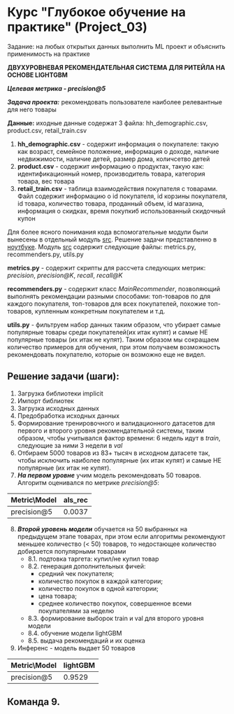
# Курс "Глубокое обучение на практике" (Project_03)

Задание: на любых открытых данных выполнить ML проект и объяснить применимость на практике

**ДВУХУРОВНЕВАЯ РЕКОМЕНДАТЕЛЬНАЯ СИСТЕМА ДЛЯ РИТЕЙЛА НА ОСНОВЕ LIGHTGBM**

***Целевая метрика - precision@5***

***Задача проекта:*** рекомендовать пользователе наиболее релевантные для него товары

**Данные:** иходные данные содержат 3 файла: hh_demographic.csv, product.csv, retail_train.csv

1. **hh_demographic.csv** - содержит информация о покупателе: такую как возраст, семейное положение, информация о доходе, наличие недвижимости, наличие детей, 
размер дома, количсетво детей
2. **product.csv** - содержит информацию о продуктах, такую как: идентификационный номер, производитель товара, категория товара, вес товара
3. **retail_train.csv** - таблица взаимодействия покупателя с товарами. Файл содержит информацию о id покупателя, id корзины покупателя, id товара, количество товара,
проданный объем, id магазина, информация о скидках, время покупкиб использованный скидочный купон

Для более ясного понимания кода вспомогательные модули были вынесены в отдельный модуль [src](https://github.com/SLVmain/RecSystem/tree/main/src). Решение задачи представленно в [ноутбуке](https://github.com/SLVmain/RecSystem/blob/main/rec_sys_lgbm.ipynb).
Модуль [src](https://github.com/SLVmain/RecSystem/tree/main/src) содержит следующие файлы: metrics.py, recommenders.py, utils.py

**metrics.py** - содержит скрипты для рассчета следующих метрик: *precision*, *precision@K*, *recall*, *recall@K*

**recommenders.py** - содержит класс *MainRecommender*, позволяющий выполнять рекомендации разными способами: топ-товаров по для каждого покупателя, топ-товаров 
для всех покупателей, похожие топ-товаров, купленным конкретным покупателем и т.д.

**utils.py** - фильтруем набор данных таким образом, что убирает самые популярные товары среди покупателей(их итак купят) и самые НЕ популярные товары 
(их итак не купят). Таким образом мы сокращаем количество примеров для обучения, при этом получаем возможность рекомендовать покупателю, которые он возможно еще не видел.

## Решение задачи (шаги):
1. Загрузка библиотеки implicit
2. Импорт библиотек
3. Загрузка исходных данных
4. Предобработка исходных данных
5. Формирование тренировочного и валидационного датасетов для первого и второго уровня рекомендательной системы, таким образом, чтобы учитывался фактор времени: 6 недель идут в *train*, следующие за ними 3 недели в *val*
6. Отбираем 5000 товаров из 83+ тысяч в исходном датасете так, чтобы исключить наиболее популярные (их итак купят) и самые НЕ популярные (их итак не купят).
7. ***На первом уровне*** учим модель рекомендовать 50 товаров. Алгоритм оценивался по метрике *precision@5*:

| Metric\Model|als_rec|
|--|--|
|precision@5|0.0037|

8. ***Второй уровень модели*** обучается на 50 выбранных на предыдущем этапе товарах, при этом если алгоритмы рекомендуют меньшее количество (< 50) товаров, то
недостающее количество добирается популярными товарами
   * 8.1. подтовка таргета: купил/не купил товар
   * 8.2. генерация дополнительных фичей:
      - средний чек покупателя;
      - количество покупок в каждой категории;
      - количество покупок в одной категории;
      - цена товара;
      - среднее количество покупок, совершенное всеми покупателями за неделю
   * 8.3. формирование выборок train и  val для второго уровня модели
   * 8.4. обучение модели lightGBM
   * 8.5. выдача рекомендаций и их оценка
9. Инференс - модель выдает 50 товаров

| Metric\Model|lightGBM|
|--|--|
|precision@5|0.9529|





## Команда 9.



